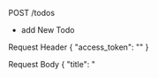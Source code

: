 POST /todos
- add New Todo

Request Header
{
  "access_token": "<your access token>"
}

Request Body
{
  "title": "<title to get insert into>",
  "description": "<description to get insert into>",
  "status": "<status to get insert into>"
}

Response (201 - Created)
{
  "id": <given id by system>,
  "title": "<posted title>",
  "description": "<posted description>",
  "status": "<posted status>",
  "createdAt": "2020-03-20T07:15:12.149Z",
  "updatedAt": "2020-03-20T07:15:12.149Z",
}

Response (500)
{
  message: "Internal Server Error"
}

============================================================

GET /todos
- Find All Todo List

Request Header
{
  "access_token": "<your access token>"
}

Request Body
No needed

Response (200)
[
  {
    "id": 1,
    "title": "<todo title>",
    "description": "<todo description>",
    "status": "<todo status>",
    "createdAt": "2020-03-20T07:15:12.149Z",
    "updatedAt": "2020-03-20T07:15:12.149Z",
  },
  {
    "id": 2,
    "title": "<todo title>",
    "description": "<todo description>",
    "status": "<todo status>",
    "createdAt": "2020-03-20T07:15:12.149Z",
    "updatedAt": "2020-03-20T07:15:12.149Z",
  }
]

Response (500)
{
  message: "Internal Server Error"
}

============================================================

GET /todos/:id
- Find Todo List by ID

Request Header
{
  "access_token": "<your access token>"
}

Request Body
No needed

Response (200)
{
  "id": 1,
  "title": "<todo title>",
  "description": "<todo description>",
  "status": "<todo status>",
  "createdAt": "2020-03-20T07:15:12.149Z",
  "updatedAt": "2020-03-20T07:15:12.149Z",
}

Response (500)
{
  message: "Internal Server Error"
}

============================================================

PUT /todos/:id
- Update Todo List by ID

Request Header
{
  "access_token": "<your access token>"
}

Request Body
{
  "title": "<title to get insert into>",
  "description": "<description to get insert into>",
  "status": "<status to get insert into>"
}

Response (200)
{
  "id": 1,
  "title": "<todo title>",
  "description": "<todo description>",
  "status": "<todo status>",
  "createdAt": "2020-03-20T07:15:12.149Z",
  "updatedAt": "2020-03-20T07:15:12.149Z",
}

Response (500)
{
  message: "Internal Server Error"
}

============================================================

PATCH /todos/:id
- Update Todo List status by ID

Request Header
{
  "access_token": "<your access token>"
}

Request Body
{
  "status": "<status to get insert into>"
}

Response (200)
{
  "id": 1,
  "title": "<todo title>",
  "description": "<todo description>",
  "status": "<todo status>",
  "createdAt": "2020-03-20T07:15:12.149Z",
  "updatedAt": "2020-03-20T07:15:12.149Z",
}

Response (500)
{
  message: "Internal Server Error"
}

============================================================

DELETE /todos/:id
- DELETE Todo List by ID

Request Header
{
  "access_token": "<your access token>"
}

Request Body
no needed

Response (200)
{
  message: "todo has been deleted"
}

Response (500)
{
  message: "Internal Server Error"
}

============================================================

POST /users/register
- add new User

Request Header
no needed

Request Body
{
  "email": "<email to get insert into>",
  "password": "<password to get insert into>"
}

Response (201 - Created)
{
  "id": 1,
  "email": "<email to get insert into>",
  "password": "<password to get insert into>",
  "createdAt": "2020-03-20T07:15:12.149Z",
  "updatedAt": "2020-03-20T07:15:12.149Z",
}

Response (500)
{
  message: "Internal Server Error"
}

============================================================

POST /users/login
- User login

Request Header
no needed

Request Body
{
  "email": "<email to get insert into>",
  "password": "<password to get insert into>"
}

Response (200)
{
  "id": 1,
  "email": "<email to get insert into>",
  "password": "<password to get insert into>",
  "createdAt": "2020-03-20T07:15:12.149Z",
  "updatedAt": "2020-03-20T07:15:12.149Z",
}

Response (500)
{
  message: "Internal Server Error"
}

============================================================

POST /users/loginGoogle
- User login with Google Account

Request Header
no needed

Request Body
{
  idToken: googleToken
}

Response (200)
{
  "id": 1,
  "email": "<email to get insert into>",
  "password": "<password to get insert into>",
  "createdAt": "2020-03-20T07:15:12.149Z",
  "updatedAt": "2020-03-20T07:15:12.149Z",
}

Response (500)
{
  message: "Internal Server Error"
}